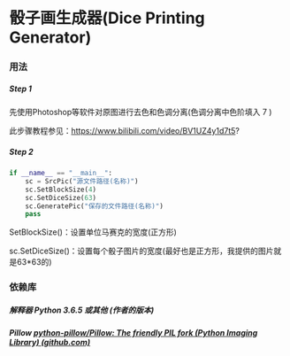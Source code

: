 # 骰子画生成器(Dice Printing Generator)

### 用法

##### Step 1

先使用Photoshop等软件对原图进行去色和色调分离(色调分离中色阶填入 7 )

此步骤教程参见：https://www.bilibili.com/video/BV1UZ4y1d7t5?

##### Step 2

```python
if __name__ == "__main__":
    sc = SrcPic("源文件路径(名称)")
    sc.SetBlockSize(4)
    sc.SetDiceSize(63)
    sc.GeneratePic("保存的文件路径(名称)")
    pass
```

SetBlockSize()：设置单位马赛克的宽度(正方形)

sc.SetDiceSize()：设置每个骰子图片的宽度(最好也是正方形，我提供的图片就是63*63的)

### 依赖库

##### 解释器 Python 3.6.5 或其他 (作者的版本)

##### Pillow [python-pillow/Pillow: The friendly PIL fork (Python Imaging Library) (github.com)](https://github.com/python-pillow/Pillow)